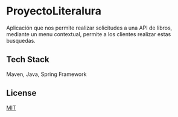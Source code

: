 
# ProyectoLiteralura

Aplicación que nos permite realizar solicitudes a una API de libros, mediante un menu contextual, permite a los clientes realizar estas busquedas.

## Tech Stack

Maven, Java, Spring Framework


## License

[MIT](https://choosealicense.com/licenses/mit/)

